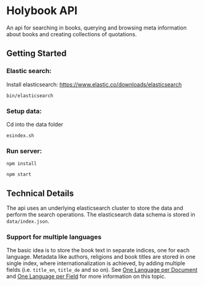 # Holybook API

An api for searching in books, querying and browsing meta information about books and creating collections of quotations.

## Getting Started

### Elastic search:

Install elasticsearch: https://www.elastic.co/downloads/elasticsearch

`bin/elasticsearch`

### Setup data:

Cd into the data folder

`esindex.sh`

### Run server:

`npm install`

`npm start`

## Technical Details

The api uses an underlying elasticsearch cluster to store the data and perform the search operations. The elasticsearch
data schema is stored in `data/index.json`. 

### Support for multiple languages

The basic idea is to store the book text in separate indices, one for each
language. Metadata like authors, religions and book titles are stored in one single index, where internationalization is
achieved, by adding multiple fields (i.e. `title_en`, `title_de` and so on). See [One Language per Document](https://www.elastic.co/guide/en/elasticsearch/guide/current/one-lang-docs.html)
and [One Language per Field](https://www.elastic.co/guide/en/elasticsearch/guide/current/one-lang-fields.html) for more
information on this topic.

